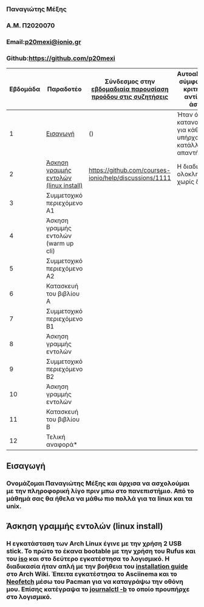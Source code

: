 ### Παναγιώτης Μέξης
### A.M. Π2020070
### Email:p20mexi@ionio.gr
### Github:https://github.com/p20mexi


| Εβδομάδα | Παραδοτέο | Σύνδεσμος στην [εβδομαδιαία παρουσίαση προόδου στις συζητήσεις](https://github.com/courses-ionio/help/discussions/categories/show-and-tell) | Αυτοαξιολόγηση σύμφωνα με τα κριτήρια της αντίστοιχης άσκησης |
| --- | --- | --- | --- |
| 1 | [Εισαγωγή](https://github.com/p20mexi/hci/tree/2020070/projects/2020070#%CE%B5%CE%B9%CF%83%CE%B1%CE%B3%CF%89%CE%B3%CE%AE) |() | Ήταν όλα κατανοητά και για κάθε απορία υπήρχαν οι κατάλληλες απαντήσεις. |
| 2 | [Άσκηση γραμμής εντολών (linux install)](https://github.com/p20mexi/hci/blob/2020070/projects/2020070/README.md#%CE%AC%CF%83%CE%BA%CE%B7%CF%83%CE%B7-%CE%B3%CF%81%CE%B1%CE%BC%CE%BC%CE%AE%CF%82-%CE%B5%CE%BD%CF%84%CE%BF%CE%BB%CF%8E%CE%BD-linux-install) | https://github.com/courses-ionio/help/discussions/1111 | Η διαδικασία ολοκληρώθηκε χωρίς δυσκολία. |
| 3 | Συμμετοχικό περιεχόμενο A1 | | |
| 4 | Άσκηση γραμμής εντολών (warm up cli) | | |
| 5 | Συμμετοχικό περιεχόμενο A2 | | |
| 6 | Κατασκευή του βιβλίου Α | | |
| 7 | Συμμετοχικό περιεχόμενο B1 | | |
| 8 | Άσκηση γραμμής εντολών | | |
| 9 | Συμμετοχικό περιεχόμενο B2 | | |
| 10 | Άσκηση γραμμής εντολών | | |
| 11 | Κατασκευή του βιβλίου Β | | |
| 12 | Τελική αναφορά* | | |

## Εισαγωγή
### Ονομάζομαι Παναγιώτης Μέξης και άρχισα να ασχολούμαι με την πληροφορική λίγο πριν μπω στο πανεπιστήμιο. Από το μάθημά σας θα ήθελα να μάθω πιο πολλά για τα linux και τα unix.
## Άσκηση γραμμής εντολών (linux install)
### Η εγκατάσταση των Arch Linux έγινε με την χρήση 2 USB stick. Το πρώτο το έκανα bootable με την χρήση του Rufus και του [iso](https://archlinux.org/download/) και στο δεύτερο εγκατέστησα το λογισμικό. Η διαδικασία ήταν απλή με την βοήθεια του [installation guide](https://wiki.archlinux.org/title/installation_guide) στο Arch Wiki. Έπειτα εγκατέστησα το Asciinema και το [Neofetch](https://asciinema.org/a/vHhcdzf2dUUPCzoHzzGUwBrjR) μέσω του Pacman για να καταγράψω την οθόνη μου. Επίσης κατέγραψα το [journalctl -b](https://asciinema.org/a/uLVuolDx0rigb7nA2UsBvtdQk) το οποίο προυπήρχε στο λογισμικό.
